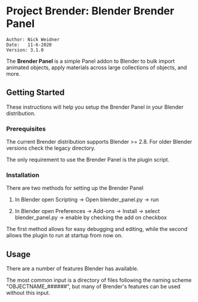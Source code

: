 # Project Brender: Blender Brender Panel
```
Author: Nick Weidner
Date:	11-6-2020
Version: 3.1.0
```

The **Brender Panel** is a simple Panel addon to Blender to bulk import animated objects, apply materials across large collections of objects, and more.

## Getting Started

These instructions will help you setup the Brender Panel in your Blender distribution. 

### Prerequisites

The current Brender distribution supports Blender >= 2.8. For older Blender versions check the legacy directory.

The only requirement to use the Brender Panel is the plugin script.

### Installation

There are two methods for setting up the Brender Panel

1. In Blender open Scripting -> Open blender_panel.py -> run

2. In Blender open Preferences -> Add-ons -> Install -> select blender_panel.py -> enable by checking the add on checkbox

The first method allows for easy debugging and editing, while the second allows the plugin to run at startup from now on.

## Usage

There are a number of features Blender has available.

The most common input is a directory of files following the naming scheme "OBJECTNAME_######", but many of Brender's features can be used without this input. 

